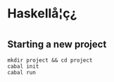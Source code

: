 # Haskellå­¦ç¿

## Starting a new project

```
mkdir project && cd project
cabal init
cabal run
```

